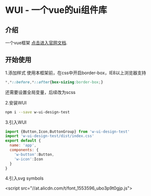 # WUI - 一个vue的ui组件库

## 介绍
一个vue框架 [点击进入官网文档](https://weizaicv.github.io/wui). 

## 开始使用
1.添加样式
使用本框架前，在css中开启border-box，IE8以上浏览器支持

```css
*,*::before,*::after{box-sizing:border-box;}
```

还需要设置全局变量，后续改为scss

2.安装WUI

```bash
npm i --save w-ui-design-test
```

3.引入WUI

```js
import {Button,Icon,ButtonGroup} from 'w-ui-design-test'
import 'w-ui-design-test/dist/index.css'
export default {
  name: 'app',
  components: {
    'w-button':Button,
    'w-icon':Icon
  }
}
```

4.引入svg symbols

<script src="//at.alicdn.com/t/font_1553596_ubo3p9t0gjp.js"></script>

















